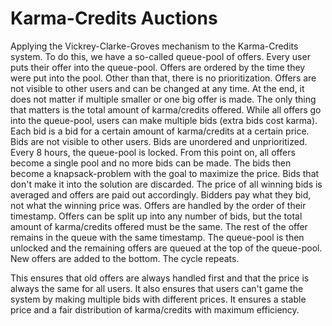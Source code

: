 # Karma-Credits Auctions

Applying the Vickrey-Clarke-Groves mechanism to the Karma-Credits system.
To do this, we have a so-called queue-pool of offers. Every user puts their offer into the queue-pool. Offers are ordered by the time they were put into the pool. Other than that, there is no prioritization. Offers are not visible to other users and can be changed at any time. At the end, it does not matter if multiple smaller or one big offer is made. The only thing that matters is the total amount of karma/credits offered.
While all offers go into the queue-pool, users can make multiple bids (extra bids cost karma). Each bid is a bid for a certain amount of karma/credits at a certain price. Bids are not visible to other users.
Bids are unordered and unprioritized.
Every 8 hours, the queue-pool is locked. From this point on, all offers become a single pool and no more bids can be made. The bids then become a knapsack-problem with the goal to maximize the price.
Bids that don't make it into the solution are discarded. The price of all winning bids is averaged and offers are paid out accordingly. Bidders pay what they bid, not what the winning price was.
Offers are handled by the order of their timestamp.
Offers can be split up into any number of bids, but the total amount of karma/credits offered must be the same. The rest of the offer remains in the queue with the same timestamp.
The queue-pool is then unlocked and the remaining offers are queued at the top of the queue-pool. New offers are added to the bottom. The cycle repeats.

This ensures that old offers are always handled first and that the price is always the same for all users. It also ensures that users can't game the system by making multiple bids with different prices.
It ensures a stable price and a fair distribution of karma/credits with maximum efficiency.